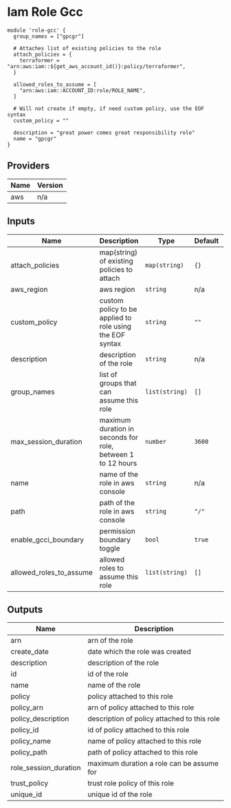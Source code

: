 # Iam Role Gcc

```hcl
module 'role-gcc' {
  group_names = ["gpcgr"]

  # Attaches list of existing policies to the role
  attach_policies = {
    terraformer = "arn:aws:iam::${get_aws_account_id()}:policy/terraformer",
  }

  allowed_roles_to_assume = [
    "arn:aws:iam::ACCOUNT_ID:role/ROLE_NAME",
  ]

  # Will not create if empty, if need custom policy, use the EOF syntax
  custom_policy = ""

  description = "great power comes great responsibility role"
  name = "gpcgr"
}
```

## Providers

| Name | Version |
|------|---------|
| aws | n/a |

## Inputs

| Name | Description | Type | Default | Required |
|------|-------------|------|---------|:--------:|
| attach\_policies | map(string) of existing policies to attach | `map(string)` | `{}` | no |
| aws\_region | aws region | `string` | n/a | yes |
| custom\_policy | custom policy to be applied to role using the EOF syntax | `string` | `""` | no |
| description | description of the role | `string` | n/a | yes |
| group\_names | list of groups that can assume this role | `list(string)` | `[]` | no |
| max\_session\_duration | maximum duration in seconds for role, between 1 to 12 hours | `number` | `3600` | no |
| name | name of the role in aws console | `string` | n/a | yes |
| path | path of the role in aws console | `string` | `"/"` | no |
| enable\_gcci\_boundary | permission boundary toggle | `bool` | `true` | no |
| allowed_roles_to_assume | allowed roles to assume this role | `list(string)` | `[]` | no |

## Outputs

| Name | Description |
|------|-------------|
| arn | arn of the role |
| create\_date | date which the role was created |
| description | description of the role |
| id | id of the role |
| name | name of the role |
| policy | policy attached to this role |
| policy\_arn | arn of policy attached to this role |
| policy\_description | description of policy attached to this role |
| policy\_id | id of policy attached to this role |
| policy\_name | name of policy attached to this role |
| policy\_path | path of policy attached to this role |
| role\_session\_duration | maximum duration a role can be assume for |
| trust\_policy | trust role policy of this role |
| unique\_id | unique id of the role |


